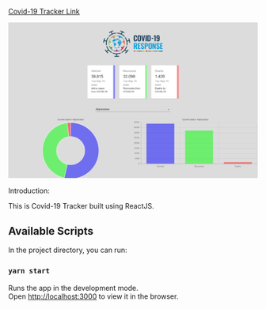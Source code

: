 [Covid-19 Tracker Link](http://covid19-tracker-reactjs.surge.sh/)

![](src/images/main.png)

Introduction:

This is Covid-19 Tracker built using ReactJS.

## Available Scripts

In the project directory, you can run:

### `yarn start`

Runs the app in the development mode.<br />
Open [http://localhost:3000](http://localhost:3000) to view it in the browser.




